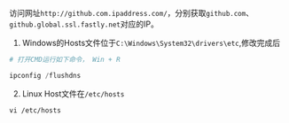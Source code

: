 访问网址`http://github.com.ipaddress.com/`，分别获取`github.com`、`github.global.ssl.fastly.net`对应的IP。

1. Windows的Hosts文件位于`C:\Windows\System32\drivers\etc`,修改完成后
```powershell
# 打开CMD运行如下命令， Win + R

ipconfig /flushdns
```

2. Linux Host文件在`/etc/hosts`

```shell
vi /etc/hosts
```



